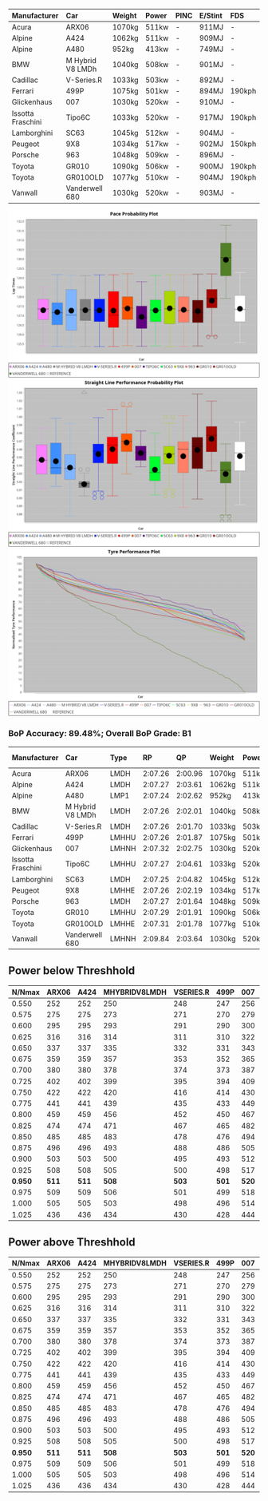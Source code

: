 |Manufacturer|Car|Weight|Power|PINC|E/Stint|FDS|
|:-|:-|:-|:-|:-|:-|:-|
|Acura|ARX06|1070kg|511kw|-|911MJ|-|
|Alpine|A424|1062kg|511kw|-|909MJ|-|
|Alpine|A480|952kg|413kw|-|749MJ|-|
|BMW|M Hybrid V8 LMDh|1040kg|508kw|-|901MJ|-|
|Cadillac|V-Series.R|1033kg|503kw|-|892MJ|-|
|Ferrari|499P|1075kg|501kw|-|894MJ|190kph|
|Glickenhaus|007|1030kg|520kw|-|910MJ|-|
|Issotta Fraschini|Tipo6C|1033kg|520kw|-|917MJ|190kph|
|Lamborghini|SC63|1045kg|512kw|-|904MJ|-|
|Peugeot|9X8|1034kg|517kw|-|902MJ|150kph|
|Porsche|963|1048kg|509kw|-|896MJ|-|
|Toyota|GR010|1090kg|506kw|-|900MJ|190kph|
|Toyota|GR010OLD|1077kg|510kw|-|904MJ|190kph|
|Vanwall|Vanderwell 680|1030kg|520kw|-|903MJ|-|

![PACECHART](./IMG/ACOMETHOD.png)
![STRAIGHTLINEPERFORMANCECHART](./IMG/ACOMETHOD_sp.png)
![TYREPERFORMANCECHART](./IMG/ACOMETHOD_tw.png)

### BoP Accuracy: 89.48%; Overall BoP Grade: B1
|Manufacturer|Car|Type|RP|QP|Weight|Power¹|Threshhold|PINC|Power²|E/Stint|AVG Vmax|FDS|RDLC|L/Stint|BOP-Grade|ModelAccuracy|ModelPoints|Match%|
|:-|:-|:-|:-|:-|:-|:-|:-|:-|:-|:-|:-|:-|:-|:-|:-|:-|:-|:-|
|Acura|ARX06|LMDH|2:07.26|2:00.96|1070kg|511kw|210.0kph|-|511kw|911MJ|301.55kph|-|1.00|25|+B2|100.00%|995|80.30%|
|Alpine|A424|LMDH|2:07.27|2:03.61|1062kg|511kw|210.0kph|-|511kw|909MJ|301.57kph|-|1.00|25|~A1|81.15%|521|99.64%|
|Alpine|A480|LMP1|2:07.24|2:02.62|952kg|413kw|210.0kph|-|413kw|749MJ|297.60kph|-|0.97|23|~A1|67.92%|957|100.00%|
|BMW|M Hybrid V8 LMDh|LMDH|2:07.26|2:02.01|1040kg|508kw|210.0kph|-|508kw|901MJ|298.70kph|-|1.03|25|-A2|98.60%|1690|93.46%|
|Cadillac|V-Series.R|LMDH|2:07.26|2:01.70|1033kg|503kw|210.0kph|-|503kw|892MJ|302.95kph|-|1.03|25|+A2|91.10%|1770|94.63%|
|Ferrari|499P|LMHHU|2:07.26|2:01.87|1075kg|501kw|210.0kph|-|501kw|894MJ|302.72kph|190kph|1.02|25|~A1|84.26%|2292|100.00%|
|Glickenhaus|007|LMHNH|2:07.32|2:02.75|1030kg|520kw|210.0kph|-|520kw|910MJ|307.08kph|-|0.96|25|~A1|94.63%|1605|98.71%|
|Issotta Fraschini|Tipo6C|LMHHU|2:07.27|2:04.61|1033kg|520kw|210.0kph|-|520kw|917MJ|304.90kph|190kph|1.07|25|+B1|66.67%|96|86.47%|
|Lamborghini|SC63|LMDH|2:07.25|2:04.82|1045kg|512kw|210.0kph|-|512kw|904MJ|300.57kph|-|1.05|25|+B1|96.77%|419|88.35%|
|Peugeot|9X8|LMHHE|2:07.26|2:02.19|1034kg|517kw|210.0kph|-|517kw|902MJ|303.33kph|150kph|1.03|25|~A1|83.63%|2468|100.00%|
|Porsche|963|LMDH|2:07.27|2:01.64|1048kg|509kw|210.0kph|-|509kw|896MJ|302.91kph|-|1.02|25|~A1|93.14%|5746|97.45%|
|Toyota|GR010|LMHHU|2:07.29|2:01.91|1090kg|506kw|210.0kph|-|506kw|900MJ|302.42kph|190kph|1.00|25|~A1|87.37%|3154|100.00%|
|Toyota|GR010OLD|LMHHE|2:07.31|2:01.78|1077kg|510kw|210.0kph|-|510kw|904MJ|305.34kph|190kph|1.01|25|~A1|89.81%|1393|100.00%|
|Vanwall|Vanderwell 680|LMHNH|2:09.84|2:03.64|1030kg|520kw|210.0kph|-|520kw|903MJ|300.15kph|-|1.02|25|+Ω1|90.28%|604|13.77%|

## Power below Threshhold
|N/Nmax|ARX06|A424|MHYBRIDV8LMDH|VSERIES.R|499P|007|TIPO6C|SC63|9X8|963|GR010|GR010OLD|VANDERWELL680|​|RPM|A480|
|:-|:-|:-|:-|:-|:-|:-|:-|:-|:-|:-|:-|:-|:-|:-|:-|:-|
|0.550|252|252|250|248|247|256|256|252|255|251|249|251|256|​|--|-|
|0.575|275|275|273|271|270|279|279|275|278|274|272|274|279|​|--|-|
|0.600|295|295|293|291|290|300|300|296|298|294|292|295|300|​|--|-|
|0.625|316|316|314|311|310|322|322|317|320|315|313|316|322|​|--|-|
|0.650|337|337|335|332|331|343|343|338|341|336|334|337|343|​|--|-|
|0.675|359|359|357|353|352|365|365|359|363|357|355|358|365|​|--|-|
|0.700|380|380|378|374|373|387|387|381|385|379|377|380|387|​|--|-|
|0.725|402|402|399|395|394|409|409|403|407|400|398|401|409|​|--|-|
|0.750|422|422|420|416|414|430|430|423|427|421|418|422|430|​|--|-|
|0.775|441|441|439|435|433|449|449|442|446|440|437|441|449|​|5000|242|
|0.800|459|459|456|452|450|467|467|460|464|457|454|458|467|​|5500|286|
|0.825|474|474|471|467|465|482|482|475|479|472|469|473|482|​|6000|320|
|0.850|485|485|483|478|476|494|494|486|491|484|481|485|494|​|6500|361|
|0.875|496|496|493|488|486|505|505|497|502|494|491|495|505|​|7000|404|
|0.900|503|503|500|495|493|512|512|504|509|501|498|502|512|​|7500|414|
|0.925|508|508|505|500|498|517|517|509|514|506|503|507|517|​|8000|410|
|**0.950**|**511**|**511**|**508**|**503**|**501**|**520**|**520**|**512**|**517**|**509**|**506**|**510**|**520**|**​**|**8500**|**413**|
|0.975|509|509|506|501|499|518|518|510|515|507|504|508|518|​|9000|207|
|1.000|505|505|503|498|496|514|514|506|511|504|501|505|514|​|--|-|
|1.025|436|436|434|430|428|444|444|437|441|435|432|436|444|​|--|-|

## Power above Threshhold
|N/Nmax|ARX06|A424|MHYBRIDV8LMDH|VSERIES.R|499P|007|TIPO6C|SC63|9X8|963|GR010|GR010OLD|VANDERWELL680|​|RPM|A480|
|:-|:-|:-|:-|:-|:-|:-|:-|:-|:-|:-|:-|:-|:-|:-|:-|:-|
|0.550|252|252|250|248|247|256|256|252|255|251|249|251|256|​|--|-|
|0.575|275|275|273|271|270|279|279|275|278|274|272|274|279|​|--|-|
|0.600|295|295|293|291|290|300|300|296|298|294|292|295|300|​|--|-|
|0.625|316|316|314|311|310|322|322|317|320|315|313|316|322|​|--|-|
|0.650|337|337|335|332|331|343|343|338|341|336|334|337|343|​|--|-|
|0.675|359|359|357|353|352|365|365|359|363|357|355|358|365|​|--|-|
|0.700|380|380|378|374|373|387|387|381|385|379|377|380|387|​|--|-|
|0.725|402|402|399|395|394|409|409|403|407|400|398|401|409|​|--|-|
|0.750|422|422|420|416|414|430|430|423|427|421|418|422|430|​|--|-|
|0.775|441|441|439|435|433|449|449|442|446|440|437|441|449|​|5000|242|
|0.800|459|459|456|452|450|467|467|460|464|457|454|458|467|​|5500|286|
|0.825|474|474|471|467|465|482|482|475|479|472|469|473|482|​|6000|320|
|0.850|485|485|483|478|476|494|494|486|491|484|481|485|494|​|6500|361|
|0.875|496|496|493|488|486|505|505|497|502|494|491|495|505|​|7000|404|
|0.900|503|503|500|495|493|512|512|504|509|501|498|502|512|​|7500|414|
|0.925|508|508|505|500|498|517|517|509|514|506|503|507|517|​|8000|410|
|**0.950**|**511**|**511**|**508**|**503**|**501**|**520**|**520**|**512**|**517**|**509**|**506**|**510**|**520**|**​**|**8500**|**413**|
|0.975|509|509|506|501|499|518|518|510|515|507|504|508|518|​|9000|207|
|1.000|505|505|503|498|496|514|514|506|511|504|501|505|514|​|--|-|
|1.025|436|436|434|430|428|444|444|437|441|435|432|436|444|​|--|-|
